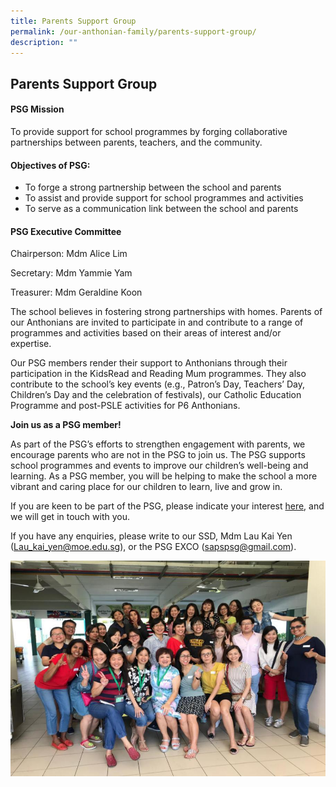 ```yaml
---
title: Parents Support Group
permalink: /our-anthonian-family/parents-support-group/
description: ""
---
```

## Parents Support Group

#### PSG Mission

To provide support for school programmes by forging collaborative partnerships between parents, teachers, and the community.  
  

#### Objectives of PSG:

*   To forge a strong partnership between the school and parents
*   To assist and provide support for school programmes and activities
*   To serve as a communication link between the school and parents

#### PSG Executive Committee

Chairperson: Mdm Alice Lim

Secretary: Mdm Yammie Yam

Treasurer: Mdm Geraldine Koon

The school believes in fostering strong partnerships with homes. Parents of our Anthonians are invited to participate in and contribute to a range of programmes and activities based on their areas of interest and/or expertise.  

  

Our PSG members render their support to Anthonians through their participation in the KidsRead and Reading Mum programmes. They also contribute to the school’s key events (e.g., Patron’s Day, Teachers’ Day, Children’s Day and the celebration of festivals), our Catholic Education Programme and post-PSLE activities for P6 Anthonians.  

**Join us as a PSG member!**

  

As part of the PSG’s efforts to strengthen engagement with parents, we encourage parents who are not in the PSG to join us. The PSG supports school programmes and events to improve our children’s well-being and learning. As a PSG member, you will be helping to make the school a more vibrant and caring place for our children to learn, live and grow in.

  

If you are keen to be part of the PSG, please indicate your interest [here](https://form.gov.sg/#!/6171018de2dc370013d286c1), and we will get in touch with you. 

If you have any enquiries, please write to our SSD, Mdm Lau Kai Yen ([Lau\_kai\_yen@moe.edu.sg](mailto:Lau_kai_yen@moe.edu.sg)), or the PSG EXCO ([sapspsg@gmail.com](mailto:sapspsg@gmail.com)).

![](/images/parents%20support%20group.jpeg)